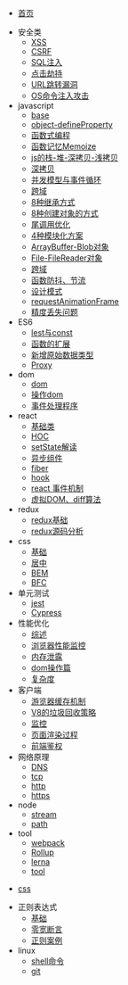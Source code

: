 * [首页](README.md)
- 安全类
  - [XSS](./安全类/XSS.md)
  - [CSRF](./安全类/CSRF.md)
  - [SQL注入](./安全类/SQL注入.md)
  - [点击劫持](./安全类/点击劫持.md)
  - [URL跳转漏洞](./安全类/URL跳转漏洞.md)
  - [OS命令注入攻击](./安全类/OS命令注入攻击.md)
- javascript
  - [base](./javascript/基础.md)
  - [object-defineProperty](./javascript/object-defineProperty.md)
  - [函数式编程](./javascript/函数式编程.md)
  - [函数记忆Memoize](./javascript/函数记忆Memoize.md)
  - [js的栈-堆-深拷贝-浅拷贝](./javascript/js的栈-堆-深拷贝-浅拷贝.md)
  - [深拷贝](./javascript/深拷贝.md)
  - [并发模型与事件循环](./javascript/并发模型与事件循环.md)
  - [跨域](./javascript/跨域.md)
  - [8种继承方式](./javascript/继承.md)
  - [8种创建对象的方式](./javascript/创建对象的方式.md)
  - [尾调用优化](./javascript/尾调用优化.md)
  - [4种模块化方案](./javascript/模块化方案.md)
  - [ArrayBuffer-Blob对象](./javascript/ArrayBuffer-Blob对象.md)
  - [File-FileReader对象](./javascript/File-FileReader对象.md)
  - [跨域](./javascript/跨域.md)
  - [函数防抖、节流](./javascript/函数防抖节流.md)
  - [设计模式](./javascript/设计模式.md)
  - [requestAnimationFrame](./javascript/requestAnimationFrame.md)
  - [精度丢失问题](./javascript/精度丢失问题.md)
- ES6
  - [lest与const](./ES6/lest与const.md)
  - [函数的扩展](./ES6/函数的扩展.md)
  - [新增原始数据类型](./ES6/新增原始数据类型.md)
  - [Proxy](./ES6/Proxy.md)
- dom
  - [dom](./dom/dom.md)
  - [操作dom](./dom/操作dom.md)
  - [事件处理程序](./dom/事件处理程序.md)
- react
  - [基础类](./react/基础类.md)
  - [HOC](./react/HOC.md)
  - [setState解读](./react/setState解读.md)
  - [异步组件](./react/异步组件.md)
  - [fiber](./react/fiber.md)
  - [hook](./react/hook.md)
  - [react 事件机制](./react/react事件机制.md)
  - [虚拟DOM、diff算法](./react/虚拟DOM、diff算法.md)
- redux
  - [redux基础](./redux/redux基础.md)
  - [redux源码分析](./redux/redux源码分析.md)
- css
  - [基础](./css/基础.md)
  - [居中](./css/居中.md)
  - [BEM](./css/BEM.md)
  - [BFC](./css/BFC.md)
- 单元测试
  - [jest](./单元测试/jest.md)
  - [Cypress](./单元测试/Cypress.md)
- 性能优化
  - [综述](./性能优化/综述.md)
  - [浏览器性能监控](./性能优化/浏览器性能监控.md)
  - [内存泄露](./性能优化/内存泄露.md)
  - [dom操作篇](./性能优化/dom操作篇.md)
  - [复杂度](./性能优化/复杂度.md)
- 客户端
  - [游览器缓存机制](./客户端/游览器缓存机制.md)
  - [V8的垃圾回收策略](./客户端/V8的垃圾回收策略.md)
  - [监控](./客户端/监控.md)
  - [页面渲染过程](./客户端/页面渲染过程.md)
  - [前端鉴权](./客户端/前端鉴权.md)
- 网络原理
  - [DNS](./网络原理/DNS.md)
  - [tcp](./网络原理/tcp.md)
  - [http](./网络原理/http.md)
  - [https](./网络原理/https.md)
- node
  - [stream](./node/Stream.md)
  - [path](./node/path.md)
- tool
  - [webpack](./工具/webpack.md)
  - [Rollup](./工具/lerna.md)
  - [lerna](./工具/lerna.md)
  - [tool](./工具/tool.md)
* [css](css.md)
- 正则表达式
  - [基础](./正则表达式/基础.md)
  - [零宽断言](./正则表达式/零宽断言.md)
  - [正则案例](./正则表达式/正则案例.md)
- linux
  - [shell命令](./linux/shell命令.md)
  - [git](./linux/git.md)